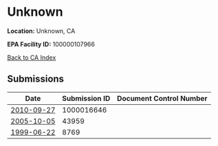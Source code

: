 # Unknown

**Location:** Unknown, CA

**EPA Facility ID:** 100000107966

[Back to CA Index](../../index.md)

## Submissions

| Date | Submission ID | Document Control Number |
|------|--------------|-------------------------|
| [2010-09-27](submissions/1000016646.md) | 1000016646 |  |
| [2005-10-05](submissions/43959.md) | 43959 |  |
| [1999-06-22](submissions/8769.md) | 8769 |  |
